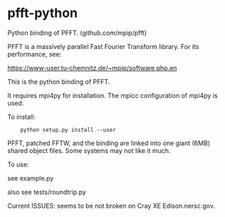 pfft-python
===========

Python binding of PFFT. (github.com/mpip/pfft)

PFFT is a massively parallel Fast Fourier Transform library. For its
performance, see:

https://www-user.tu-chemnitz.de/~mpip/software.php.en

This is the python binding of PFFT.

It requires mpi4py for installation. The mpicc configuration of mpi4py
is used.

To install:

```
    python setup.py install --user
```

PFFT, patched FFTW, and the binding are linked into one giant (6MB) shared
object files. Some systems may not like it much.

To use:

  see example.py

  also see tests/roundtrip.py


Current ISSUES:
  seems to be not broken on Cray XE Edison.nersc.gov.

